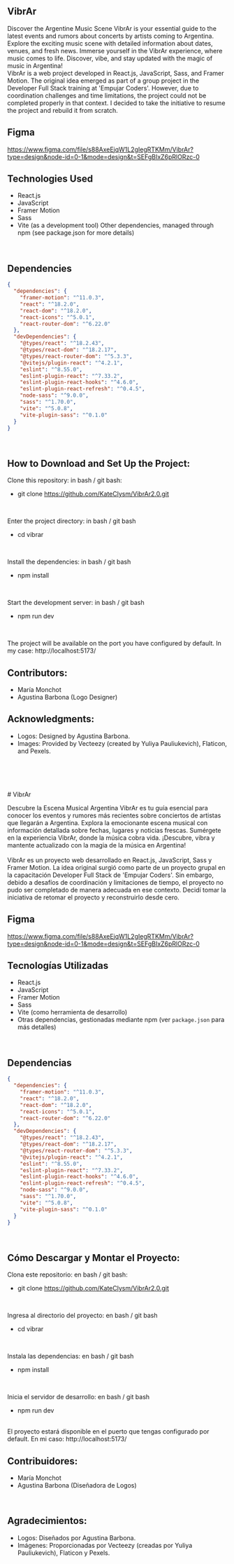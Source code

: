 ## VibrAr
Discover the Argentine Music Scene
VibrAr is your essential guide to the latest events and rumors about concerts by artists coming to Argentina. Explore the exciting music scene with detailed information about dates, venues, and fresh news. Immerse yourself in the VibrAr experience, where music comes to life. Discover, vibe, and stay updated with the magic of music in Argentina!
<br/>
VibrAr is a web project developed in React.js, JavaScript, Sass, and Framer Motion. The original idea emerged as part of a group project in the Developer Full Stack training at 'Empujar Coders'. However, due to coordination challenges and time limitations, the project could not be completed properly in that context. I decided to take the initiative to resume the project and rebuild it from scratch.
<br/>

## Figma
https://www.figma.com/file/s88AxeEjqW1L2gIegRTKMm/VibrAr?type=design&node-id=0-1&mode=design&t=SEFgBIxZ6pRlORzc-0
<br/>

## Technologies Used
- React.js
- JavaScript
- Framer Motion
- Sass
- Vite (as a development tool)
Other dependencies, managed through npm (see package.json for more details)
<br/>

## Dependencies
```json
{
  "dependencies": {
    "framer-motion": "^11.0.3",
    "react": "^18.2.0",
    "react-dom": "^18.2.0",
    "react-icons": "^5.0.1",
    "react-router-dom": "^6.22.0"
  },
  "devDependencies": {
    "@types/react": "^18.2.43",
    "@types/react-dom": "^18.2.17",
    "@types/react-router-dom": "^5.3.3",
    "@vitejs/plugin-react": "^4.2.1",
    "eslint": "^8.55.0",
    "eslint-plugin-react": "^7.33.2",
    "eslint-plugin-react-hooks": "^4.6.0",
    "eslint-plugin-react-refresh": "^0.4.5",
    "node-sass": "^9.0.0",
    "sass": "^1.70.0",
    "vite": "^5.0.8",
    "vite-plugin-sass": "^0.1.0"
  }
}
```
<br/>

## How to Download and Set Up the Project:
Clone this repository:
in bash / git bash:
- git clone https://github.com/KateClysm/VibrAr2.0.git
<br/>

Enter the project directory:
in bash / git bash
- cd vibrar
<br/>

Install the dependencies:
in bash / git bash
- npm install
<br/>

Start the development server:
in bash / git bash 
- npm run dev
<br/>

The project will be available on the port you have configured by default. In my case: http://localhost:5173/

## Contributors:
- María Monchot
- Agustina Barbona (Logo Designer)

## Acknowledgments:
- Logos: Designed by Agustina Barbona.
- Images: Provided by Vecteezy (created by Yuliya Pauliukevich), Flaticon, and Pexels.
<br/>
<br/>
<br/>
<br/>
# VibrAr

Descubre la Escena Musical Argentina
VibrAr es tu guía esencial para conocer los eventos y rumores más recientes sobre conciertos de artistas que llegarán a Argentina. Explora la emocionante escena musical con información detallada sobre fechas, lugares y noticias frescas. Sumérgete en la experiencia VibrAr, donde la música cobra vida. ¡Descubre, vibra y mantente actualizado con la magia de la música en Argentina!
<br/>
<br/>
VibrAr es un proyecto web desarrollado en React.js, JavaScript, Sass y Framer Motion. La idea original surgió como parte de un proyecto grupal en la capacitación Developer Full Stack de 'Empujar Coders'. Sin embargo, debido a desafíos de coordinación y limitaciones de tiempo, el proyecto no pudo ser completado de manera adecuada en ese contexto. Decidí tomar la iniciativa de retomar el proyecto y reconstruirlo desde cero.
<br/>

## Figma
https://www.figma.com/file/s88AxeEjqW1L2gIegRTKMm/VibrAr?type=design&node-id=0-1&mode=design&t=SEFgBIxZ6pRlORzc-0
<br/>

## Tecnologías Utilizadas
- React.js
- JavaScript
- Framer Motion
- Sass
- Vite (como herramienta de desarrollo)
- Otras dependencias, gestionadas mediante npm (ver `package.json` para más detalles)
<br/>

## Dependencias

```json
{
  "dependencies": {
    "framer-motion": "^11.0.3",
    "react": "^18.2.0",
    "react-dom": "^18.2.0",
    "react-icons": "^5.0.1",
    "react-router-dom": "^6.22.0"
  },
  "devDependencies": {
    "@types/react": "^18.2.43",
    "@types/react-dom": "^18.2.17",
    "@types/react-router-dom": "^5.3.3",
    "@vitejs/plugin-react": "^4.2.1",
    "eslint": "^8.55.0",
    "eslint-plugin-react": "^7.33.2",
    "eslint-plugin-react-hooks": "^4.6.0",
    "eslint-plugin-react-refresh": "^0.4.5",
    "node-sass": "^9.0.0",
    "sass": "^1.70.0",
    "vite": "^5.0.8",
    "vite-plugin-sass": "^0.1.0"
  }
}
```
<br/>

## Cómo Descargar y Montar el Proyecto:
Clona este repositorio:
en bash / git bash:
- git clone https://github.com/KateClysm/VibrAr2.0.git
<br/>

Ingresa al directorio del proyecto:
en bash / git bash
- cd vibrar
<br/>

Instala las dependencias:
en bash / git bash
- npm install
<br/>

Inicia el servidor de desarrollo:
en bash / git bash
- npm run dev
<br/>
El proyecto estará disponible en el puerto que tengas configurado por default. En mi caso: http://localhost:5173/
<br/>

## Contribuidores:
- María Monchot
- Agustina Barbona (Diseñadora de Logos)
<br/>

## Agradecimientos:
- Logos: Diseñados por Agustina Barbona.
- Imágenes: Proporcionadas por Vecteezy (creadas por Yuliya Pauliukevich), Flaticon y Pexels.

